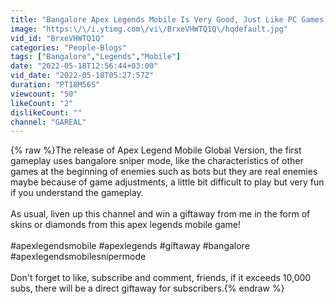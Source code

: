 ```yaml
---
title: "Bangalore Apex Legends Mobile Is Very Good, Just Like PC Games, Graphics And Movements Are The Same"
image: "https:\/\/i.ytimg.com\/vi\/BrxeVHWTQ1Q\/hqdefault.jpg"
vid_id: "BrxeVHWTQ1Q"
categories: "People-Blogs"
tags: ["Bangalore","Legends","Mobile"]
date: "2022-05-18T12:56:44+03:00"
vid_date: "2022-05-18T05:27:57Z"
duration: "PT18M56S"
viewcount: "50"
likeCount: "2"
dislikeCount: ""
channel: "GAREAL"
---
```

{% raw %}The release of Apex Legend Mobile Global Version, the first gameplay uses bangalore sniper mode, like the characteristics of other games at the beginning of enemies such as bots but they are real enemies maybe because of game adjustments, a little bit difficult to play but very fun if you understand the gameplay.<br /><br />As usual, liven up this channel and win a giftaway from me in the form of skins or diamonds from this apex legends mobile game!<br /><br />#apexlegendsmobile #apexlegends #giftaway #bangalore #apexlegendsmobilesnipermode<br /><br />Don't forget to like, subscribe and comment, friends, if it exceeds 10,000 subs, there will be a direct giftaway for subscribers.{% endraw %}
